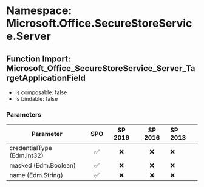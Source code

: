 # Namespace: Microsoft.Office.SecureStoreService.Server

## Function Import: Microsoft_Office_SecureStoreService_Server_TargetApplicationField

- Is composable: false
- Is bindable: false

### Parameters

Parameter | SPO | SP 2019 | SP 2016 | SP 2013
----------|:---:|:-------:|:-------:|:-------
credentialType (Edm.Int32) | ✅ | ❌ | ❌ | ❌
masked (Edm.Boolean) | ✅ | ❌ | ❌ | ❌
name (Edm.String) | ✅ | ❌ | ❌ | ❌